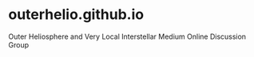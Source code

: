 # outerhelio.github.io


Outer Heliosphere and Very Local Interstellar Medium Online Discussion Group
